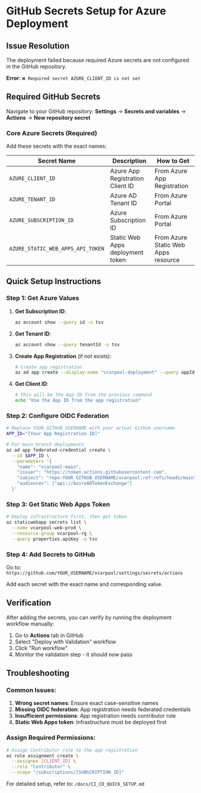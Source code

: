 # GitHub Secrets Setup for Azure Deployment

## Issue Resolution
The deployment failed because required Azure secrets are not configured in the GitHub repository.

**Error**: `❌ Required secret AZURE_CLIENT_ID is not set`

## Required GitHub Secrets

Navigate to your GitHub repository: **Settings** → **Secrets and variables** → **Actions** → **New repository secret**

### Core Azure Secrets (Required)
Add these secrets with the exact names:

| Secret Name | Description | How to Get |
|------------|-------------|------------|
| `AZURE_CLIENT_ID` | Azure App Registration Client ID | From Azure App Registration |
| `AZURE_TENANT_ID` | Azure AD Tenant ID | From Azure Portal |
| `AZURE_SUBSCRIPTION_ID` | Azure Subscription ID | From Azure Portal |
| `AZURE_STATIC_WEB_APPS_API_TOKEN` | Static Web Apps deployment token | From Azure Static Web Apps resource |

## Quick Setup Instructions

### Step 1: Get Azure Values

1. **Get Subscription ID**:
   ```bash
   az account show --query id -o tsv
   ```

2. **Get Tenant ID**:
   ```bash
   az account show --query tenantId -o tsv
   ```

3. **Create App Registration** (if not exists):
   ```bash
   # Create app registration
   az ad app create --display-name "vcarpool-deployment" --query appId -o tsv
   ```

4. **Get Client ID**:
   ```bash
   # This will be the App ID from the previous command
   echo "Use the App ID from the app registration"
   ```

### Step 2: Configure OIDC Federation

```bash
# Replace YOUR_GITHUB_USERNAME with your actual GitHub username
APP_ID="[Your App Registration ID]"

# For main branch deployments
az ad app federated-credential create \
  --id $APP_ID \
  --parameters '{
    "name": "vcarpool-main",
    "issuer": "https://token.actions.githubusercontent.com",
    "subject": "repo:YOUR_GITHUB_USERNAME/vcarpool:ref:refs/heads/main",
    "audiences": ["api://AzureADTokenExchange"]
  }'
```

### Step 3: Get Static Web Apps Token

```bash
# Deploy infrastructure first, then get token
az staticwebapp secrets list \
  --name vcarpool-web-prod \
  --resource-group vcarpool-rg \
  --query properties.apiKey -o tsv
```

### Step 4: Add Secrets to GitHub

Go to: `https://github.com/YOUR_USERNAME/vcarpool/settings/secrets/actions`

Add each secret with the exact name and corresponding value.

## Verification

After adding the secrets, you can verify by running the deployment workflow manually:

1. Go to **Actions** tab in GitHub
2. Select "Deploy with Validation" workflow
3. Click "Run workflow"
4. Monitor the validation step - it should now pass

## Troubleshooting

### Common Issues:

1. **Wrong secret names**: Ensure exact case-sensitive names
2. **Missing OIDC federation**: App registration needs federated credentials
3. **Insufficient permissions**: App registration needs contributor role
4. **Static Web Apps token**: Infrastructure must be deployed first

### Assign Required Permissions:

```bash
# Assign Contributor role to the app registration
az role assignment create \
  --assignee [CLIENT_ID] \
  --role "Contributor" \
  --scope "/subscriptions/[SUBSCRIPTION_ID]"
```

For detailed setup, refer to: `/docs/CI_CD_QUICK_SETUP.md`
